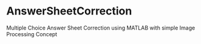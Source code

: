 # AnswerSheetCorrection
Multiple Choice Answer Sheet Correction using MATLAB with simple Image Processing Concept
